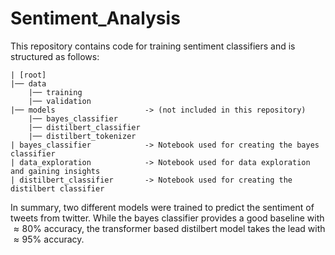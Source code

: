 # Sentiment_Analysis

This repository contains code for training sentiment classifiers and is structured as follows:

```
| [root]
|── data
    |── training
    |── validation
|── models                    -> (not included in this repository)
    |── bayes_classifier
    |── distilbert_classifier
    |── distilbert_tokenizer
| bayes_classifier            -> Notebook used for creating the bayes classifier
| data_exploration            -> Notebook used for data exploration and gaining insights
| distilbert_classifier       -> Notebook used for creating the distilbert classifier
```

In summary, two different models were trained to predict the sentiment of tweets from twitter. While the bayes classifier provides a good baseline with $\approx 80$% accuracy, the transformer based distilbert model takes the lead with $\approx 95$% accuracy.
